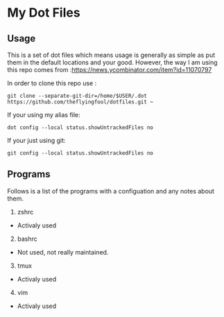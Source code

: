 # My Dot Files #
## Usage ##
This is a set of dot files which means usage is generally as simple as put them in the default locations and your good.
However, the way I am using this repo comes from :https://news.ycombinator.com/item?id=11070797

In order to clone this repo use :  

    git clone --separate-git-dir=/home/$USER/.dot https://github.com/theflyingfool/dotfiles.git ~

If your using my alias file:

    dot config --local status.showUntrackedFiles no

If your just using git:

    git config --local status.showUntrackedFiles no


## Programs ##
Follows is a list of the programs with a configuation and any notes about them.

1. zshrc
  * Activaly used
2. bashrc
  * Not used, not really maintained.
3. tmux
  * Activaly used
4. vim
  * Activaly used
